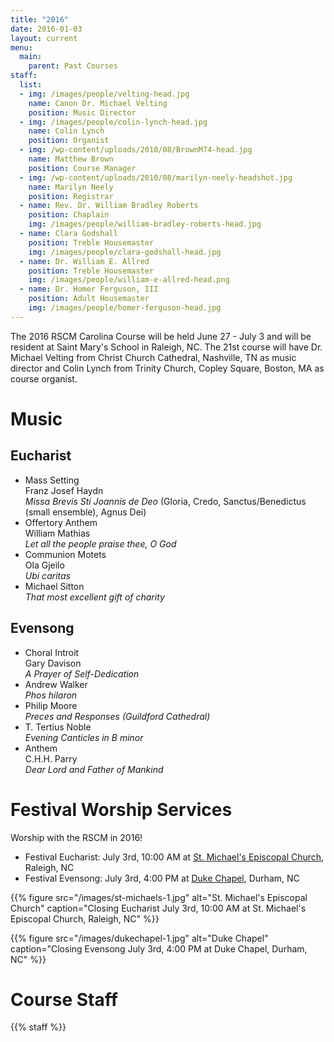 ```yaml
---
title: "2016"
date: 2016-01-03
layout: current
menu:
  main:
    parent: Past Courses
staff:
  list:
  - img: /images/people/velting-head.jpg
    name: Canon Dr. Michael Velting
    position: Music Director
  - img: /images/people/colin-lynch-head.jpg
    name: Colin Lynch
    position: Organist
  - img: /wp-content/uploads/2010/08/BrownM74-head.jpg
    name: Matthew Brown
    position: Course Manager
  - img: /wp-content/uploads/2010/08/marilyn-neely-headshot.jpg
    name: Marilyn Neely
    position: Registrar
  - name: Rev. Dr. William Bradley Roberts
    position: Chaplain
    img: /images/people/william-bradley-roberts-head.jpg
  - name: Clara Godshall
    position: Treble Housemaster
    img: /images/people/clara-godshall-head.jpg
  - name: Dr. William E. Allred
    position: Treble Housemaster
    img: /images/people/william-e-allred-head.png
  - name: Dr. Homer Ferguson, III
    position: Adult Housemaster
    img: /images/people/homer-ferguson-head.jpg
---
```


The 2016 RSCM Carolina Course will be held June 27 - July 3 and will be
resident at Saint Mary's School in Raleigh, NC.  The 21st course will
have Dr. Michael Velting from Christ Church Cathedral, Nashville, TN as
music director and Colin Lynch from Trinity Church, Copley Square, Boston,
MA as course organist.

# Music

## Eucharist

* Mass Setting  
  Franz Josef Haydn  
  *Missa Brevis Sti Joannis de Deo* (Gloria, Credo, Sanctus/Benedictus (small ensemble), Agnus Dei)
* Offertory Anthem  
  William Mathias  
  *Let all the people praise thee, O God*
* Communion Motets  
  Ola Gjeilo  
  *Ubi caritas*  
* Michael Sitton  
  *That most excellent gift of charity*

## Evensong

* Choral Introit  
  Gary Davison  
  *A Prayer of Self-Dedication*
* Andrew Walker  
  *Phos hilaron*
* Philip Moore  
  *Preces and Responses (Guildford Cathedral)*
* T. Tertius Noble  
  *Evening Canticles in B minor*
* Anthem  
  C.H.H. Parry  
  *Dear Lord and Father of Mankind*

# Festival Worship Services

Worship with the RSCM in 2016!

* Festival Eucharist: July 3rd, 10:00 AM at [St. Michael's Episcopal
  Church][12], Raleigh, NC
* Festival Evensong: July 3rd, 4:00 PM at [Duke Chapel][13], Durham, NC

{{% figure src="/images/st-michaels-1.jpg" alt="St. Michael's Episcopal Church" caption="Closing Eucharist July 3rd, 10:00 AM at St. Michael's Episcopal Church, Raleigh, NC" %}}

{{% figure src="/images/dukechapel-1.jpg" alt="Duke Chapel" caption="Closing Evensong July 3rd, 4:00 PM at Duke Chapel, Durham, NC" %}}

# Course Staff

{{% staff %}}

[1]: /pdf/2016/Chorister_Packet_2016.pdf
[2]: /pdf/2016/Adult_Packet_2016.pdf
[3]: /pdf/2016/Staff_Packet_2016.pdf
[4]: /pdf/2016/Reference_Form.pdf
[5]: /pdf/2016/Self_Declaration_Form.pdf
[7]: /contact
[12]: http://holymichael.org/
[13]: https://chapel.duke.edu/
[20]: https://www.paypal.com/home
